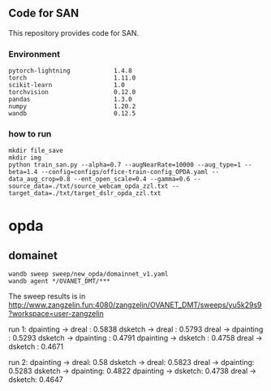 ## Code for SAN

This repository provides code for SAN.

### Environment

```
pytorch-lightning            1.4.8
torch                        1.11.0
scikit-learn                 1.0
torchvision                  0.12.0
pandas                       1.3.0
numpy                        1.20.2
wandb                        0.12.5
```

### how to run

```
mkdir file_save
mkdir img
python train_san.py --alpha=0.7 --augNearRate=10000 --aug_type=1 --beta=1.4 --config=configs/office-train-config_OPDA.yaml --data_aug_crop=0.8 --ent_open_scale=0.4 --gamma=0.6 --source_data=./txt/source_webcam_opda_zzl.txt --target_data=./txt/target_dslr_opda_zzl.txt
```

# opda 
## domainet

```
wandb sweep sweep/new_opda/domainnet_v1.yaml
wandb agent */OVANET_DMT/***
```
The sweep results is in http://www.zangzelin.fun:4080/zangzelin/OVANET_DMT/sweeps/yu5k29s9?workspace=user-zangzelin

run 1:
dpainting -> dreal : 0.5838
dsketch -> dreal : 0.5793
dreal -> dpainting : 0.5293
dsketch -> dpainting : 0.4791
dpainting -> dsketch : 0.4758
dreal -> dsketch : 0.4671

run 2:
dpainting -> dreal: 0.58
dsketch -> dreal: 0.5823
dreal -> dpainting: 0.5283
dsketch -> dpainting: 0.4822
dpainting -> dsketch: 0.4738
dreal -> dsketch: 0.4647
